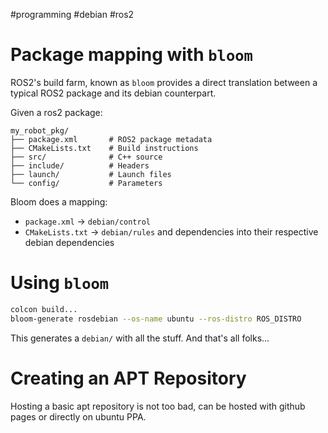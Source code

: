 #programming #debian #ros2 

# Package mapping with `bloom`
ROS2's build farm, known as `bloom` provides a direct translation between a typical ROS2 package and its debian counterpart.

Given a ros2 package:
```
my_robot_pkg/
├── package.xml       # ROS2 package metadata
├── CMakeLists.txt    # Build instructions
├── src/              # C++ source
├── include/          # Headers
├── launch/           # Launch files
└── config/           # Parameters
```

Bloom does a mapping:
- `package.xml` -> `debian/control`
- `CMakeLists.txt` -> `debian/rules`
and dependencies into their respective debian dependencies

# Using `bloom`

```bash
colcon build...
bloom-generate rosdebian --os-name ubuntu --ros-distro ROS_DISTRO
```

This generates a `debian/` with all the stuff. And that's all folks...

# Creating an APT Repository

Hosting a basic apt repository is not too bad, can be hosted with github pages or directly on ubuntu PPA.


